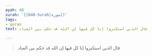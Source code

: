 ```yaml
---
ayah: 48
surah: '[[040-Surah|سورة]]'
tags:
- quran
text: قال الذين استكبروا إنا كل فيها إن الله قد حكم بين العباد

---
```

> قال الذين استكبروا إنا كل فيها إن الله قد حكم بين العباد
